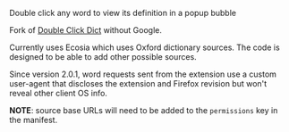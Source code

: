Double click any word to view its definition in a popup bubble

Fork of [Double Click Dict](https://github.com/igorlogius/dbl-click-dict) without Google.

Currently uses Ecosia which uses Oxford dictionary sources. The code is designed to be able to add other possible sources.

Since version 2.0.1, word requests sent from the extension use a custom user-agent that discloses the extension and Firefox revision but won't reveal other client OS info.

**NOTE**: source base URLs will need to be added to the `permissions` key in the manifest.
